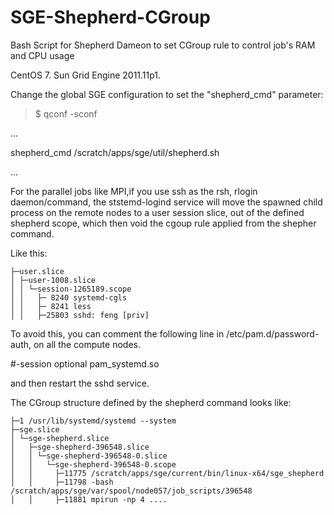 # SGE-Shepherd-CGroup
Bash Script for Shepherd  Dameon to set CGroup rule to control job's RAM and CPU usage

CentOS 7. Sun Grid Engine 2011.11p1.

Change the global SGE configuration to set the "shepherd_cmd" parameter:

>$ qconf -sconf

...

shepherd_cmd                 /scratch/apps/sge/util/shepherd.sh

...

For the parallel jobs like MPI,if you use ssh as the rsh, rlogin daemon/command, the ststemd-logind service will move the spawned child process on the remote nodes to a user session slice, out of the defined shepherd scope, which then void the cgoup rule applied from the shepher command.

Like this:

```text
├─user.slice
│ ├─user-1008.slice
│ │ └─session-1265189.scope
│ │   ├─ 8240 systemd-cgls
│ │   ├─ 8241 less
│ │   ├─25803 sshd: feng [priv]
```

To avoid this, you can comment the following line in /etc/pam.d/password-auth, on all the compute nodes.

#-session     optional      pam_systemd.so

and then restart the sshd service.

The CGroup structure defined by the shepherd command looks like:

```text
├─1 /usr/lib/systemd/systemd --system
├─sge.slice
│ └─sge-shepherd.slice
│   ├─sge-shepherd-396548.slice
│   │ └─sge-shepherd-396548-0.slice
│   │   └─sge-shepherd-396548-0.scope
│   │     ├─11775 /scratch/apps/sge/current/bin/linux-x64/sge_shepherd
│   │     ├─11798 -bash /scratch/apps/sge/var/spool/node057/job_scripts/396548
│   │     ├─11881 mpirun -np 4 ....
```


